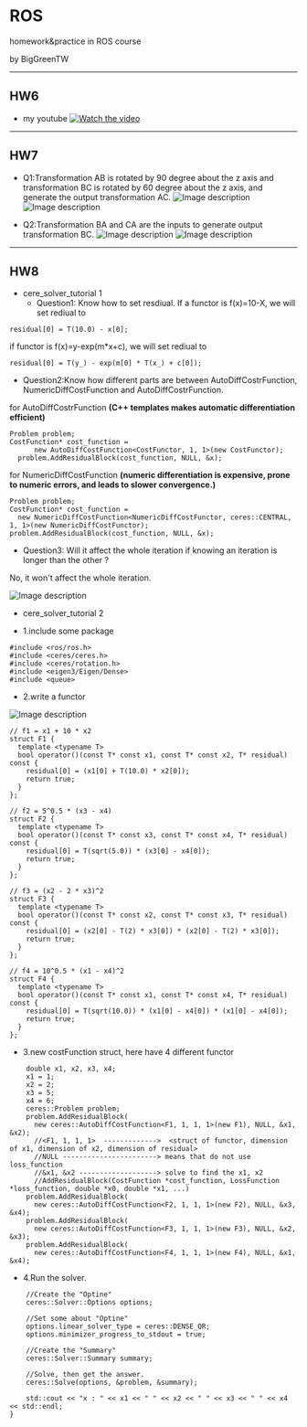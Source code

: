 # ROS
homework&amp;practice in ROS course

by BigGreenTW

---
## HW6
- my youtube
[![Watch the video](https://img.youtube.com/vi/cV2PwPAWOXM/maxresdefault.jpg)](https://youtu.be/cV2PwPAWOXM)

---
## HW7
- Q1:Transformation AB is rotated by 90 degree about the z axis and transformation BC is rotated by 60 degree about the z axis, and generate the output transformation AC.
![Image description](https://github.com/biggreentw/ROS/blob/master/source/HW7_P1-2.jpg)
![Image description](https://github.com/biggreentw/ROS/blob/master/source/HW7_P1.JPG)

- Q2:Transformation BA and CA are the inputs to generate output transformation BC.
![Image description](https://github.com/biggreentw/ROS/blob/master/source/HW7_P2-2.jpg)
![Image description](https://github.com/biggreentw/ROS/blob/master/source/HW7_P2.JPG)
---
## HW8
- cere_solver_tutorial 1
  + Question1: Know how to set resdiual.
    If a functor is f(x)=10-X, we will set rediual to
```c++=
residual[0] = T(10.0) - x[0];
```
if functor is f(x)=y-exp(m*x+c), we will set rediual to
```c++=
residual[0] = T(y_) - exp(m[0] * T(x_) + c[0]);
```
  + Question2:Know how different parts are between AutoDiffCostrFunction, NumericDiffCostFunction and AutoDiffCostrFunction.
    
for AutoDiffCostrFunction
**(C++ templates makes automatic differentiation efficient)**
```c++=
Problem problem;
CostFunction* cost_function =
      new AutoDiffCostFunction<CostFunctor, 1, 1>(new CostFunctor);
  problem.AddResidualBlock(cost_function, NULL, &x);
```
for NumericDiffCostFunction
**(numeric differentiation is expensive, prone to numeric errors, and leads to slower convergence.)**
```c++=
Problem problem;
CostFunction* cost_function =
  new NumericDiffCostFunction<NumericDiffCostFunctor, ceres::CENTRAL, 1, 1>(new NumericDiffCostFunctor);
problem.AddResidualBlock(cost_function, NULL, &x);
```

  + Question3: Will it affect the whole iteration if knowing an iteration is longer than the other ?
  
  No, it won't affect the whole iteration.
  
  ![Image description](https://github.com/biggreentw/ROS/blob/master/source/HW8_p1.JPG)

- cere_solver_tutorial 2
+ 1.include some package
```c++=
#include <ros/ros.h>
#include <ceres/ceres.h>
#include <ceres/rotation.h>
#include <eigen3/Eigen/Dense>
#include <queue>
```
+ 2.write a functor

![Image description](https://github.com/biggreentw/ROS/blob/master/source/HW8_p2.PNG)
```c++=
// f1 = x1 + 10 * x2
struct F1 {
  template <typename T>
  bool operator()(const T* const x1, const T* const x2, T* residual) const {
    residual[0] = (x1[0] + T(10.0) * x2[0]);
    return true;
  }
};

// f2 = 5^0.5 * (x3 - x4)
struct F2 {
  template <typename T>
  bool operator()(const T* const x3, const T* const x4, T* residual) const {
    residual[0] = T(sqrt(5.0)) * (x3[0] - x4[0]);
    return true;
  }
};

// f3 = (x2 - 2 * x3)^2
struct F3 {
  template <typename T>
  bool operator()(const T* const x2, const T* const x3, T* residual) const {
    residual[0] = (x2[0] - T(2) * x3[0]) * (x2[0] - T(2) * x3[0]);
    return true;
  }
};

// f4 = 10^0.5 * (x1 - x4)^2
struct F4 {
  template <typename T>
  bool operator()(const T* const x1, const T* const x4, T* residual) const {
    residual[0] = T(sqrt(10.0)) * (x1[0] - x4[0]) * (x1[0] - x4[0]);
    return true;
  }
};
```
+ 3.new costFunction struct, here have 4 different functor
```c++=
    double x1, x2, x3, x4;
    x1 = 1;
    x2 = 2;
    x3 = 5;
    x4 = 6;
    ceres::Problem problem;
    problem.AddResidualBlock(
      new ceres::AutoDiffCostFunction<F1, 1, 1, 1>(new F1), NULL, &x1, &x2);
      //<F1, 1, 1, 1>  ------------->  <struct of functor, dimension of x1, dimension of x2, dimension of residual>
      //NULL -----------------------> means that do not use loss_function
      //&x1, &x2 -------------------> solve to find the x1, x2
      //AddResidualBlock(CostFunction *cost_function, LossFunction *loss_function, double *x0, double *x1, ...)
    problem.AddResidualBlock(
      new ceres::AutoDiffCostFunction<F2, 1, 1, 1>(new F2), NULL, &x3, &x4);
    problem.AddResidualBlock(
      new ceres::AutoDiffCostFunction<F3, 1, 1, 1>(new F3), NULL, &x2, &x3);
    problem.AddResidualBlock(
      new ceres::AutoDiffCostFunction<F4, 1, 1, 1>(new F4), NULL, &x1, &x4);
```
+ 4.Run the solver. 
```c++=
    //Create the "Optine"
    ceres::Solver::Options options;
    
    //Set some about "Optine"
    options.linear_solver_type = ceres::DENSE_QR;
    options.minimizer_progress_to_stdout = true;
    
    //Create the "Summary"
    ceres::Solver::Summary summary;
    
    //Solve, then get the answer.
    ceres::Solve(options, &problem, &summary);
    
    std::cout << "x : " << x1 << " " << x2 << " " << x3 << " " << x4 << std::endl;
}
```
  
